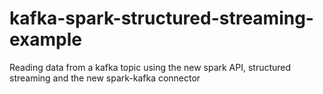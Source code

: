 # kafka-spark-structured-streaming-example

Reading data from a kafka topic using the new spark API, structured streaming and the new spark-kafka connector
